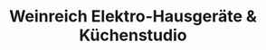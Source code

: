 ---
title: "Weinreich Elektro-Hausgeräte & Küchenstudio"
url: /altenburg/weinreich-elektro-hausgeraete-und-kuechenstudio/
shop: Haushaltsgeräte
---